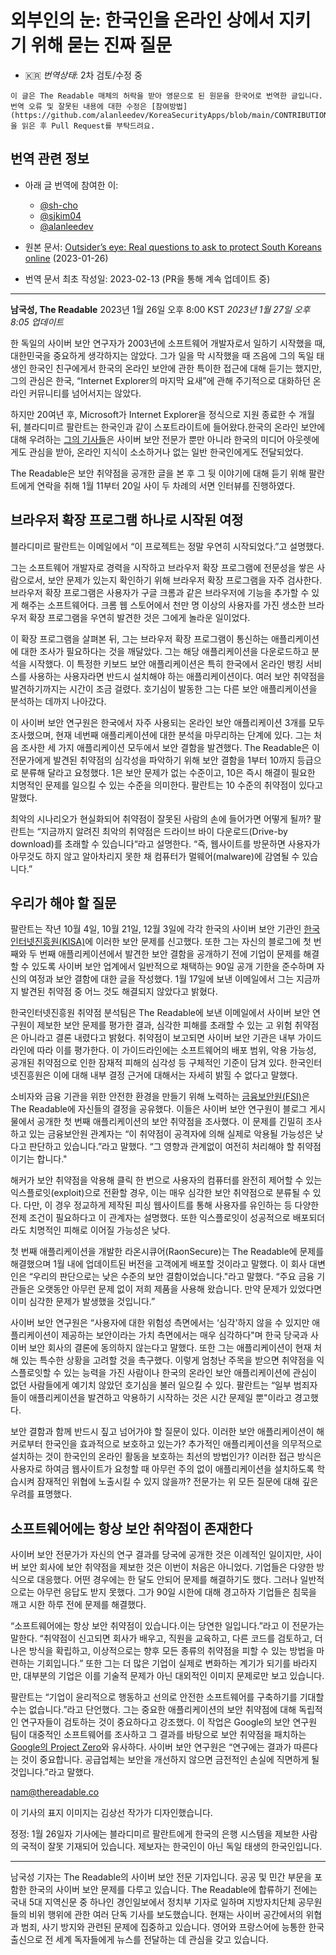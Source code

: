 # 외부인의 눈: 한국인을 온라인 상에서 지키기 위해 묻는 진짜 질문

* :kr: *번역상태*: 2차 검토/수정 중

```
이 글은 The Readable 매체의 허락을 받아 영문으로 된 원문을 한국어로 번역한 글입니다.
번역 오류 및 잘못된 내용에 대한 수정은 [참여방법](https://github.com/alanleedev/KoreaSecurityApps/blob/main/CONTRIBUTION.md)을 읽은 후 Pull Request를 부탁드려요.
```
## 번역 관련 정보

- 아래 글 번역에 참여한 이:
  - [@sh-cho](https://github.com/sh-cho)
  - [@sjkim04](https://github.com/sjkim04)
  - [@alanleedev](https://github.com/alanleedev)

- 원본 문서: [Outsider’s eye: Real questions to ask to protect South Koreans online](https://thereadable.co/outsiders-eye-real-questions-to-ask-to-protect-south-koreans-online/) (2023-01-26)
- 번역 문서 최초 작성일: 2023-02-13 (PR을 통해 계속 업데이트 중)

---

**남국성, The Readable**
2023년 1월 26일 오후 8:00 KST *2023년 1월 27일 오후 8:05 업데이트*


한 독일의 사이버 보안 연구자가 2003년에 소프트웨어 개발자로서 일하기 시작했을 때, 대한민국을 중요하게 생각하지는 않았다.
그가 일을 막 시작했을 때 즈음에 그의 독일 태생인 한국인 친구에게서 한국의 온라인 보안에 관한 특이한 접근에 대해 듣기는 했지만, 그의 관심은 한국, “Internet Explorer의 마지막 요새”에 관해 주기적으로 대화하던 온라인 커뮤니티를 넘어서지는 않았다.

하지만 20여년 후, Microsoft가 Internet Explorer을 정식으로 지원 종료한 수 개월 뒤, 블라디미르 팔란트는 한국인과 같이 스포트라이트에 들어왔다.한국의 온라인 보안에 대해 우려하는 [그의 기사들](https://palant.info/2023/01/02/south-koreas-online-security-dead-end/)은 사이버 보안 전문가 뿐만 아니라 한국의 미디어 아웃렛에게도 관심을 받아, 온라인 지식이 소소하거나 없는 일반 한국인에게도 전달되었다.

The Readable은 보안 취약점을 공개한 글을 본 후 그 뒷 이야기에 대해 듣기 위해 팔란트에게 연락을 취해 1월 11부터 20일 사이 두 차례의 서면 인터뷰를 진행하였다.

## 브라우저 확장 프로그램 하나로 시작된 여정

블라디미르 팔란트는 이메일에서 “이 프로젝트는 정말 우연히 시작되었다.”고 설명했다.

그는 소프트웨어 개발자로 경력을 시작하고 브라우저 확장 프로그램에 전문성을 쌓은 사람으로서, 보안 문제가 있는지 확인하기 위해 브라우저 확장 프로그램을 자주 검사한다.
브라우저 확장 프로그램은 사용자가 구글 크롬과 같은 브라우저에 기능을 추가할 수 있게 해주는 소프트웨어다.
크롬 웹 스토어에서 천만 명 이상의 사용자를 가진 생소한 브라우저 확장 프로그램을 우연히 발견한 것은 그에게 놀라운 일이었다.

이 확장 프로그램을 살펴본 뒤, 그는 브라우저 확장 프로그램이 통신하는 애플리케이션에 대한 조사가 필요하다는 것을 깨달았다.
그는 해당 애플리케이션을 다운로드하고 분석을 시작했다.
이 특정한 키보드 보안 애플리케이션은 특히 한국에서 온라인 뱅킹 서비스를 사용하는 사용자라면 반드시 설치해야 하는 애플리케이션이다.
여러 보안 취약점을 발견하기까지는 시간이 조금 걸렸다.
호기심이 발동한 그는 다른 보안 애플리케이션을 분석하는 데까지 나아갔다.

이 사이버 보안 연구원은 한국에서 자주 사용되는 온라인 보안 애플리케이션 3개를 모두 조사했으며, 현재 네번째 애플리케이션에 대한 분석을 마무리하는 단계에 있다.
그는 처음 조사한 세 가지 애플리케이션 모두에서 보안 결함을 발견했다.
The Readable은 이 전문가에게 발견된 취약점의 심각성을 파악하기 위해 보안 결함을 1부터 10까지 등급으로 분류해 달라고 요청했다.
1은 보안 문제가 없는 수준이고, 10은 즉시 해결이 필요한 치명적인 문제를 일으킬 수 있는 수준을 의미한다.
팔란트는 10 수준의 취약점이 있다고 말했다.

최악의 시나리오가 현실화되어 취약점이 잘못된 사람의 손에 들어가면 어떻게 될까?
팔란트는 “지금까지 알려진 최악의 취약점은 드라이브 바이 다운로드(Drive-by download)를 초래할 수 있습니다“라고 설명한다.
“즉, 웹사이트를 방문하면 사용자가 아무것도 하지 않고 알아차리지 못한 채 컴퓨터가 멀웨어(malware)에 감염될 수 있습니다.”

## 우리가 해야 할 질문

팔란트는 작년 10월 4일, 10월 21일, 12월 3일에 각각 한국의 사이버 보안 기관인 [한국인터넷진흥원(KISA)](https://www.kisa.or.kr/)에 이러한 보안 문제를 신고했다.
또한 그는 자신의 블로그에 첫 번째와 두 번째 애플리케이션에서 발견한 보안 결함을 공개하기 전에 기업이 문제를 해결할 수 있도록 사이버 보안 업계에서 일반적으로 채택하는 90일 공개 기한을 준수하며 자신의 여정과 보안 결함에 대한 글을 작성했다.
1월 17일에 보낸 이메일에서 그는 지금까지 발견된 취약점 중 어느 것도 해결되지 않았다고 밝혔다.

한국인터넷진흥원 취약점 분석팀은 The Readable에 보낸 이메일에서 사이버 보안 연구원이 제보한 보안 문제를 평가한 결과, 심각한 피해를 초래할 수 있는 고 위험 취약점은 아니라고 결론 내렸다고 밝혔다.
취약점이 보고되면 사이버 보안 기관은 내부 가이드라인에 따라 이를 평가한다.
이 가이드라인에는 소프트웨어의 배포 범위, 악용 가능성, 공개된 취약점으로 인한 잠재적 피해의 심각성 등 구체적인 기준이 담겨 있다.
한국인터넷진흥원은 이에 대해 내부 결정 근거에 대해서는 자세히 밝힐 수 없다고 말했다.

소비자와 금융 기관을 위한 안전한 환경을 만들기 위해 노력하는 [금융보안원(FSI)](https://www.fsec.or.kr/)은 The Readable에 자신들의 결정을 공유했다. 이들은 사이버 보안 연구원이 블로그 게시물에서 공개한 첫 번째 애플리케이션의 보안 취약점을 조사했다. 이 문제를 긴밀히 조사하고 있는 금융보안원 관계자는 “이 취약점이 공격자에 의해 실제로 악용될 가능성은 낮다고 판단하고 있습니다.”라고 말했다. “그 영향과 관계없이 여전히 처리해야 할 취약점이기는 합니다."

해커가 보안 취약점을 악용해 클릭 한 번으로 사용자의 컴퓨터를 완전히 제어할 수 있는 익스플로잇(exploit)으로 전환할 경우, 이는 매우 심각한 보안 취약점으로 분류될 수 있다.
다만, 이 경우 정교하게 제작된 피싱 웹사이트를 통해 사용자를 유인하는 등 다양한 전제 조건이 필요하다고 이 관계자는 설명했다.
또한 익스플로잇이 성공적으로 배포되더라도 치명적인 피해로 이어질 가능성은 낮다.

첫 번째 애플리케이션을 개발한 라온시큐어(RaonSecure)는 The Readable에 문제를 해결했으며 1월 내에 업데이트된 버전을 고객에게 배포할 것이라고 말했다.
이 회사 대변인은 “우리의 판단으로는 낮은 수준의 보안 결함이었습니다."라고 말했다. “주요 금융 기관들은 오랫동안 아무런 문제 없이 저희 제품을 사용해 왔습니다.
만약 문제가 있었다면 이미 심각한 문제가 발생했을 것입니다.”

사이버 보안 연구원은 “사용자에 대한 위험성 측면에서는 ‘심각'하지 않을 수 있지만 애플리케이션이 제공하는 보안이라는 가치 측면에서는 매우 심각하다"며 한국 당국과 사이버 보안 회사의 결론에 동의하지 않는다고 말했다.
또한 그는 애플리케이션이 현재 처해 있는 특수한 상황을 고려할 것을 촉구했다.
이렇게 엄청난 주목을 받으면 취약점을 익스플로잇할 수 있는 능력을 가진 사람이나 한국의 온라인 보안 애플리케이션에 관심이 없던 사람들에게 예기치 않았던 호기심을 불러 일으킬 수 있다.
팔란트는 “일부 범죄자들이 애플리케이션을 발견하고 악용하기 시작하는 것은 시간 문제일 뿐"이라고 경고했다.

보안 결함과 함께 반드시 짚고 넘어가야 할 질문이 있다.
이러한 보안 애플리케이션이 해커로부터 한국인을 효과적으로 보호하고 있는가?
추가적인 애플리케이션을 의무적으로 설치하는 것이 한국인의 온라인 활동을 보호하는 최선의 방법인가?
이러한 접근 방식은 사용자로 하여금 웹사이트가 요청할 때 아무런 주의 없이 애플리케이션을 설치하도록 학습시켜 잠재적인 위협에 노출시킬 수 있지 않을까?
전문가는 위 모든 질문에 대해 깊은 우려를 표명했다.

## 소프트웨어에는 항상 보안 취약점이 존재한다

사이버 보안 전문가가 자신의 연구 결과를 당국에 공개한 것은 이례적인 일이지만, 사이버 보안 회사에 보안 취약점을 제보한 것은 이번이 처음은 아니었다.
기업들은 다양한 방식으로 대응했다.
어떤 경우에는 한 달도 안되어 문제를 해결하기도 했다.
그러나 일반적으로는 아무런 응답도 받지 못했다.
그가 90일 시한에 대해 경고하자 기업들은 침묵을 깨고 시한 하루 전에 문제를 해결했다.

“소프트웨어에는 항상 보안 취약점이 있습니다.이는 당연한 일입니다.”라고 이 전문가는 말한다.
“취약점이 신고되면 회사가 배우고, 직원을 교육하고, 다른 코드를 검토하고, 더 나은 방식을 확립하고, 이상적으로는 향후 모든 종류의 취약점을 피할 수 있는 방법을 마련하는 기회입니다.”
또한 그는 더 많은 기업이 실제로 변화하는 계기가 되기를 바라지만, 대부분의 기업은 이를 기술적 문제가 아닌 대외적인 이미지 문제로만 보고 있습니다.

팔란트는 “기업이 윤리적으로 행동하고 선의로 안전한 소프트웨어를 구축하기를 기대할 수는 없습니다.”라고 단언했다.
그는 중요한 애플리케이션의 보안 취약점에 대해 독립적인 연구자들이 검토하는 것이 중요하다고 강조했다.
이 작업은 Google의 보안 연구원 팀이 대중적인 소프트웨어를 조사하고 그 결과를 바탕으로 보안 취약점을 패치하는 [Google의 Project Zero](https://googleprojectzero.blogspot.com/)와 유사하다.
사이버 보안 연구원은 “연구에는 결과가 따른다는 것이 중요합니다.
공급업체는 보안을 개선하지 않으면 금전적인 손실에 직면하게 될 것입니다.”라고 말했다.

nam@thereadable.co

이 기사의 표지 이미지는 김상선 작가가 디자인했습니다.

정정: 1월 26일자 기사에는 블라디미르 팔란트에게 한국의 은행 시스템을 제보한 사람의 국적이 잘못 기재되어 있습니다. 제보자는 한국인이 아닌 독일 태생의 한국인입니다.

---

남국성 기자는 The Readable의 사이버 보안 전문 기자입니다. 공공 및 민간 부문을 포함한 한국의 사이버 보안 문제를 다루고 있습니다. The Readable에 합류하기 전에는 국내 5대 지역신문 중 하나인 경인일보에서 정치부 기자로 일하며 지방자치단체 공무원들의 비위 행위에 관한 여러 단독 기사를 보도했습니다. 현재는 사이버 공간에서의 위협과 범죄, 사기 방지와 관련된 문제에 집중하고 있습니다. 영어와 프랑스어에 능통한 한국 출신으로 전 세계 독자들에게 뉴스를 전달하는 데 관심을 갖고 있습니다.